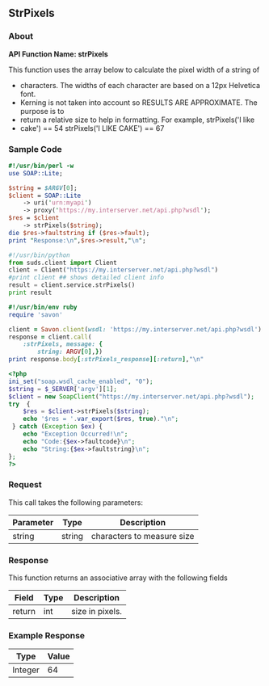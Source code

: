 
## StrPixels

### About

**API Function Name: strPixels**

This function uses the array below to calculate the pixel width of a string of
* characters. The widths of each character are based on a 12px Helvetica font. 
* Kerning is not taken into account so RESULTS ARE APPROXIMATE.  The purpose is to
* return a relative size to help in formatting. For example, strPixels('I like
* cake') == 54    strPixels('I LIKE CAKE') == 67


### Sample Code

```perl
#!/usr/bin/perl -w
use SOAP::Lite;

$string = $ARGV[0];
$client = SOAP::Lite
	-> uri('urn:myapi')
	-> proxy('https://my.interserver.net/api.php?wsdl');
$res = $client
	-> strPixels($string);
die $res->faultstring if ($res->fault);
print "Response:\n",$res->result,"\n";

```

```python
#!/usr/bin/python
from suds.client import Client
client = Client("https://my.interserver.net/api.php?wsdl")
#print client ## shows detailed client info
result = client.service.strPixels()
print result

```

```ruby
#!/usr/bin/env ruby
require 'savon'

client = Savon.client(wsdl: 'https://my.interserver.net/api.php?wsdl')
response = client.call(
	:strPixels, message: {
		string: ARGV[0],})
print response.body[:strPixels_response][:return],"\n"

```

```php
<?php
ini_set("soap.wsdl_cache_enabled", "0");
$string = $_SERVER['argv'][1];
$client = new SoapClient("https://my.interserver.net/api.php?wsdl");
try  { 
	$res = $client->strPixels($string);
	echo '$res = '.var_export($res, true)."\n";
 } catch (Exception $ex) {
	echo "Exception Occurred!\n";
	echo "Code:{$ex->faultcode}\n";
	echo "String:{$ex->faultstring}\n";
}; 
?>

```



### Request

This call takes the following parameters:

Parameter|Type|Description
---------|----|-----------
string|string|characters to measure size


### Response

This function returns an associative array with the following fields

Field|Type|Description
-----|----|-----------
return|int|size in pixels.


### Example Response

<table>
	<thead>
		<tr>
			<th>Type</th>
			<th>Value</th>
		</tr>
	</thead>
	<tbody>
		<tr>
			<td>Integer</td>
			<td>64</td>
		</tr>
	</tbody>
</table>


